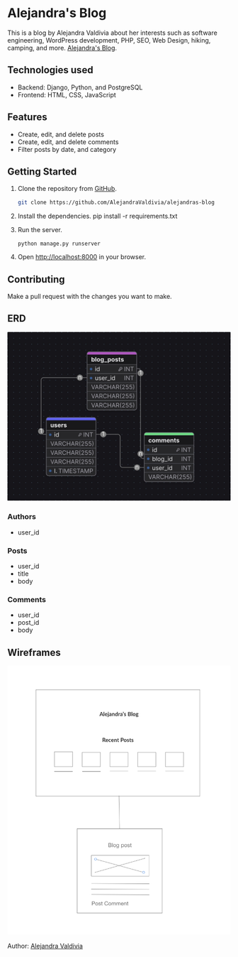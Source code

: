 # Alejandra's Blog

This is a blog by Alejandra Valdivia about her interests such as software engineering, WordPress development, PHP, SEO, Web Design, hiking, camping, and more. [Alejandra's Blog](https://accelerate.hyperlinkweb.dev/blog/).

## Technologies used

- Backend: Django, Python, and PostgreSQL
- Frontend: HTML, CSS, JavaScript

## Features

- Create, edit, and delete posts
- Create, edit, and delete comments
- Filter posts by date, and category

## Getting Started

1. Clone the repository from [GitHub](https://github.com/AlejandraValdivia).

   ```bash
   git clone https://github.com/AlejandraValdivia/alejandras-blog
   ```

2. Install the dependencies.
   pip install -r requirements.txt

3. Run the server.

   ```
   python manage.py runserver
   ```

4. Open [http://localhost:8000](http://localhost:8000) in your browser.

## Contributing

Make a pull request with the changes you want to make.

## ERD

![erd](./python-blog.jpg)

### Authors

- user_id

### Posts

- user_id
- title
- body

### Comments

- user_id
- post_id
- body

## Wireframes

![wireframes](./alejandras-blog-wireframe.png)

Author: [Alejandra Valdivia](https://github.com/AlejandraValdivia)

